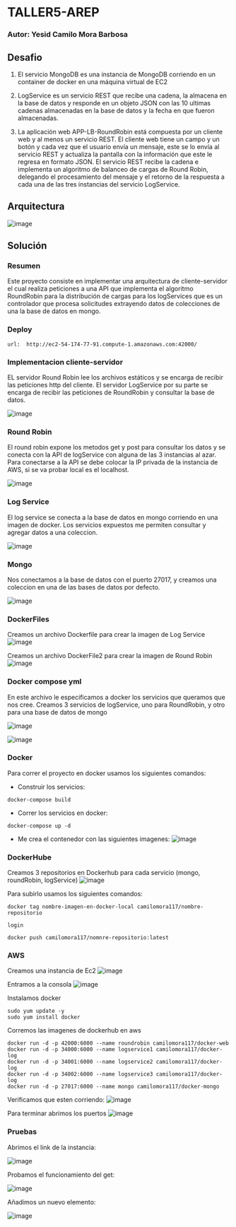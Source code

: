 # TALLER5-AREP

### Autor: Yesid Camilo Mora Barbosa

## Desafio

1. El servicio MongoDB es una instancia de MongoDB corriendo en un container de docker en una máquina virtual de EC2

2. LogService es un servicio REST que recibe una cadena, la almacena en la base de datos y responde en un objeto JSON con las 10 ultimas cadenas almacenadas en la base de datos y la fecha en que fueron almacenadas.

3. La aplicación web APP-LB-RoundRobin está compuesta por un cliente web y al menos un servicio REST. El cliente web tiene un campo y un botón y cada vez que el usuario envía un mensaje, este se lo envía al servicio REST y actualiza la pantalla con la información que este le regresa en formato JSON. 
El servicio REST recibe la cadena e implementa un algoritmo de balanceo de cargas de Round Robin, delegando el procesamiento del mensaje y el retorno de la respuesta a cada una de las tres instancias del servicio LogService.

## Arquitectura
![image](https://user-images.githubusercontent.com/98135134/224208535-c7553ca9-c049-4209-8d85-e57d3f7bfba1.png)

## Solución

### Resumen
Este proyecto consiste en implementar una arquitectura de cliente-servidor el cual realiza peticiones a una API que implementa el algoritmo RoundRobin para la distribución de cargas para los logServices que es un controlador que procesa solicitudes extrayendo
datos de colecciones de una la base de datos en mongo.

### Deploy

```
url:  http://ec2-54-174-77-91.compute-1.amazonaws.com:42000/
```

### Implementacion cliente-servidor

EL servidor Round Robin lee los archivos estáticos y se encarga de recibir las peticiones http del cliente.
El servidor LogService por su parte se encarga de recibir las peticiones de RoundRobin y consultar la base de datos.

![image](https://user-images.githubusercontent.com/98135134/224209863-4be6e9c2-60f5-4037-8111-2ca922f92abf.png)

### Round Robin
El round robin expone los metodos get y post para consultar los datos y se conecta con la API de logService con alguna de las 3 instancias al azar.
Para conectarse a la API se debe colocar la IP privada de la instancia de AWS, si se va probar local es el localhost.

![image](https://user-images.githubusercontent.com/98135134/224210499-bb574365-a6d8-4bda-be8e-7c263b02dde7.png)

### Log Service 
El log service se conecta a la base de datos en mongo corriendo en una imagen de docker.
Los servicios expuestos me permiten consultar y agregar datos a una coleccion.

![image](https://user-images.githubusercontent.com/98135134/224210961-e94ac604-22c8-487d-90a0-6c990d838a14.png)

### Mongo
Nos conectamos a la base de datos con el puerto 27017, y creamos una coleccion en una de las bases de datos por defecto.

![image](https://user-images.githubusercontent.com/98135134/224211169-cf074d47-3d40-4653-aac8-798f00c174bb.png)

### DockerFiles

Creamos un archivo Dockerfile para crear la imagen de Log Service
![image](https://user-images.githubusercontent.com/98135134/224211360-7b31945b-21b2-44c4-8fe7-1f5351645947.png)

Creamos un archivo DockerFile2 para crear la imagen de Round Robin
![image](https://user-images.githubusercontent.com/98135134/224211604-5940fdae-f661-49cc-b4b5-6d0bcfd9067d.png)

### Docker compose yml

En este archivo le especificamos a docker los servicios que queramos que nos cree.
Creamos 3 servicios de logService, uno para RoundRobin, y otro para una base de datos de mongo

![image](https://user-images.githubusercontent.com/98135134/224211760-b19d17b3-2389-4391-8dd5-e2a3e324659c.png)

![image](https://user-images.githubusercontent.com/98135134/224211910-fcbc1b2d-ecd2-46f1-a1ff-4db4550b808b.png)

### Docker

Para correr el proyecto en docker usamos los siguientes comandos:

* Construir los servicios:
```
docker-compose build 
```

* Correr los servicios en docker:
```
docker-compose up -d 
```

* Me crea el contenedor con las siguientes imagenes:
![image](https://user-images.githubusercontent.com/98135134/224212510-05d76725-df46-4b0c-9011-ef079fd8f2ec.png)

### DockerHube

Creamos 3 repositorios en Dockerhub para cada servicio (mongo, roundRobin, logService)
![image](https://user-images.githubusercontent.com/98135134/224212816-4682b987-c4d7-47c4-b744-d6e40a3a4c68.png)

Para subirlo usamos los siguientes comandos:

```
docker tag nombre-imagen-en-docker-local camilomora117/nombre-repositorio
```

```
login
```

```
docker push camilomora117/nomnre-repositorio:latest
```

### AWS

Creamos una instancia de Ec2
![image](https://user-images.githubusercontent.com/98135134/224213797-5e66b10a-8b02-494c-b052-de6b743b96d0.png)

Entramos a la consola
![image](https://user-images.githubusercontent.com/98135134/224214502-5b0a701b-ff63-4ffd-b1fc-a5cf7986305d.png)

Instalamos docker
```
sudo yum update -y
sudo yum install docker
```

Corremos las imagenes de dockerhub en aws
```
docker run -d -p 42000:6000 --name roundrobin camilomora117/docker-web
docker run -d -p 34000:6000 --name logservice1 camilomora117/docker-log
docker run -d -p 34001:6000 --name logservice2 camilomora117/docker-log
docker run -d -p 34002:6000 --name logservice3 camilomora117/docker-log
docker run -d -p 27017:6000 --name mongo camilomora117/docker-mongo
```

Verificamos que esten corriendo:
![image](https://user-images.githubusercontent.com/98135134/224216181-1c2c0ba8-5489-4d9e-bc4b-b1591c945c5e.png)

Para terminar abrimos los puertos
![image](https://user-images.githubusercontent.com/98135134/224216494-0b133adc-11b4-44ef-b937-78fcd2c860fe.png)

### Pruebas

Abrimos el link de la instancia:

![image](https://user-images.githubusercontent.com/98135134/224216412-7d939152-da10-435d-818f-cdac118cff1d.png)

Probamos el funcionamiento del get:

![image](https://user-images.githubusercontent.com/98135134/224218101-5c4c97e5-57d7-4ca3-9764-749dab9724ab.png)

Añadimos un nuevo elemento:

![image](https://user-images.githubusercontent.com/98135134/224218250-f4c7a392-8f07-4e9b-9b87-cad0ffdb9019.png)


